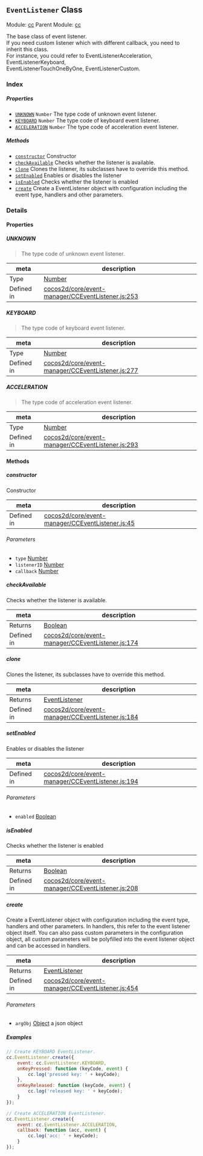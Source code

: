 ## `EventListener` Class



Module: [cc](../modules/cc.md)
Parent Module: [cc](../modules/cc.md)


<p>
    The base class of event listener.                                                                        <br/>
    If you need custom listener which with different callback, you need to inherit this class.               <br/>
    For instance, you could refer to EventListenerAcceleration, EventListenerKeyboard,                       <br/>
     EventListenerTouchOneByOne, EventListenerCustom.
</p>


### Index

##### Properties

  - [`UNKNOWN`](#unknown) `Number` The type code of unknown event listener.
  - [`KEYBOARD`](#keyboard) `Number` The type code of keyboard event listener.
  - [`ACCELERATION`](#acceleration) `Number` The type code of acceleration event listener.



##### Methods

  - [`constructor`](#constructor) Constructor
  - [`checkAvailable`](#checkavailable) Checks whether the listener is available.
  - [`clone`](#clone) Clones the listener, its subclasses have to override this method.
  - [`setEnabled`](#setenabled) Enables or disables the listener
  - [`isEnabled`](#isenabled) Checks whether the listener is enabled
  - [`create`](#create) Create a EventListener object with configuration including the event type, handlers and other parameters.



### Details


#### Properties


##### UNKNOWN

> The type code of unknown event listener.

| meta | description |
|------|-------------|
| Type | <a href="https://developer.mozilla.org/en/JavaScript/Reference/Global_Objects/Number" class="crosslink external" target="_blank">Number</a> |
| Defined in | [cocos2d/core/event-manager/CCEventListener.js:253](https://github.com/cocos-creator/engine/blob/111da455d089e3000f670eed24ff5172a3488245/cocos2d/core/event-manager/CCEventListener.js#L253) |



##### KEYBOARD

> The type code of keyboard event listener.

| meta | description |
|------|-------------|
| Type | <a href="https://developer.mozilla.org/en/JavaScript/Reference/Global_Objects/Number" class="crosslink external" target="_blank">Number</a> |
| Defined in | [cocos2d/core/event-manager/CCEventListener.js:277](https://github.com/cocos-creator/engine/blob/111da455d089e3000f670eed24ff5172a3488245/cocos2d/core/event-manager/CCEventListener.js#L277) |



##### ACCELERATION

> The type code of acceleration event listener.

| meta | description |
|------|-------------|
| Type | <a href="https://developer.mozilla.org/en/JavaScript/Reference/Global_Objects/Number" class="crosslink external" target="_blank">Number</a> |
| Defined in | [cocos2d/core/event-manager/CCEventListener.js:293](https://github.com/cocos-creator/engine/blob/111da455d089e3000f670eed24ff5172a3488245/cocos2d/core/event-manager/CCEventListener.js#L293) |






<!-- Method Block -->
#### Methods


##### constructor

Constructor

| meta | description |
|------|-------------|
| Defined in | [cocos2d/core/event-manager/CCEventListener.js:45](https://github.com/cocos-creator/engine/blob/111da455d089e3000f670eed24ff5172a3488245/cocos2d/core/event-manager/CCEventListener.js#L45) |

###### Parameters
- `type` <a href="https://developer.mozilla.org/en/JavaScript/Reference/Global_Objects/Number" class="crosslink external" target="_blank">Number</a> 
- `listenerID` <a href="https://developer.mozilla.org/en/JavaScript/Reference/Global_Objects/Number" class="crosslink external" target="_blank">Number</a> 
- `callback` <a href="https://developer.mozilla.org/en/JavaScript/Reference/Global_Objects/Number" class="crosslink external" target="_blank">Number</a> 


##### checkAvailable

Checks whether the listener is available.

| meta | description |
|------|-------------|
| Returns | <a href="https://developer.mozilla.org/en/JavaScript/Reference/Global_Objects/Boolean" class="crosslink external" target="_blank">Boolean</a> 
| Defined in | [cocos2d/core/event-manager/CCEventListener.js:174](https://github.com/cocos-creator/engine/blob/111da455d089e3000f670eed24ff5172a3488245/cocos2d/core/event-manager/CCEventListener.js#L174) |



##### clone

Clones the listener, its subclasses have to override this method.

| meta | description |
|------|-------------|
| Returns | <a href="../classes/EventListener.html" class="crosslink">EventListener</a> 
| Defined in | [cocos2d/core/event-manager/CCEventListener.js:184](https://github.com/cocos-creator/engine/blob/111da455d089e3000f670eed24ff5172a3488245/cocos2d/core/event-manager/CCEventListener.js#L184) |



##### setEnabled

Enables or disables the listener

| meta | description |
|------|-------------|
| Defined in | [cocos2d/core/event-manager/CCEventListener.js:194](https://github.com/cocos-creator/engine/blob/111da455d089e3000f670eed24ff5172a3488245/cocos2d/core/event-manager/CCEventListener.js#L194) |

###### Parameters
- `enabled` <a href="https://developer.mozilla.org/en/JavaScript/Reference/Global_Objects/Boolean" class="crosslink external" target="_blank">Boolean</a> 


##### isEnabled

Checks whether the listener is enabled

| meta | description |
|------|-------------|
| Returns | <a href="https://developer.mozilla.org/en/JavaScript/Reference/Global_Objects/Boolean" class="crosslink external" target="_blank">Boolean</a> 
| Defined in | [cocos2d/core/event-manager/CCEventListener.js:208](https://github.com/cocos-creator/engine/blob/111da455d089e3000f670eed24ff5172a3488245/cocos2d/core/event-manager/CCEventListener.js#L208) |



##### create

Create a EventListener object with configuration including the event type, handlers and other parameters.
In handlers, this refer to the event listener object itself.
You can also pass custom parameters in the configuration object,
all custom parameters will be polyfilled into the event listener object and can be accessed in handlers.

| meta | description |
|------|-------------|
| Returns | <a href="../classes/EventListener.html" class="crosslink">EventListener</a> 
| Defined in | [cocos2d/core/event-manager/CCEventListener.js:454](https://github.com/cocos-creator/engine/blob/111da455d089e3000f670eed24ff5172a3488245/cocos2d/core/event-manager/CCEventListener.js#L454) |

###### Parameters
- `argObj` <a href="https://developer.mozilla.org/en/JavaScript/Reference/Global_Objects/Object" class="crosslink external" target="_blank">Object</a> a json object

##### Examples

```js
// Create KEYBOARD EventListener.
cc.EventListener.create({
    event: cc.EventListener.KEYBOARD,
    onKeyPressed: function (keyCode, event) {
        cc.log('pressed key: ' + keyCode);
    },
    onKeyReleased: function (keyCode, event) {
        cc.log('released key: ' + keyCode);
    }
});

// Create ACCELERATION EventListener.
cc.EventListener.create({
    event: cc.EventListener.ACCELERATION,
    callback: function (acc, event) {
        cc.log('acc: ' + keyCode);
    }
});
```


